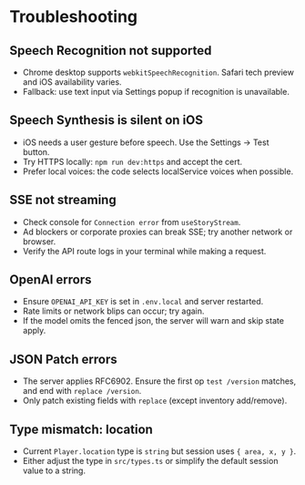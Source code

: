 # Troubleshooting

## Speech Recognition not supported
- Chrome desktop supports `webkitSpeechRecognition`. Safari tech preview and iOS availability varies.
- Fallback: use text input via Settings popup if recognition is unavailable.

## Speech Synthesis is silent on iOS
- iOS needs a user gesture before speech. Use the Settings → Test button.
- Try HTTPS locally: `npm run dev:https` and accept the cert.
- Prefer local voices: the code selects localService voices when possible.

## SSE not streaming
- Check console for `Connection error` from `useStoryStream`.
- Ad blockers or corporate proxies can break SSE; try another network or browser.
- Verify the API route logs in your terminal while making a request.

## OpenAI errors
- Ensure `OPENAI_API_KEY` is set in `.env.local` and server restarted.
- Rate limits or network blips can occur; try again.
- If the model omits the fenced json, the server will warn and skip state apply.

## JSON Patch errors
- The server applies RFC6902. Ensure the first op `test /version` matches, and end with `replace /version`.
- Only patch existing fields with `replace` (except inventory add/remove).

## Type mismatch: location
- Current `Player.location` type is `string` but session uses `{ area, x, y }`.
- Either adjust the type in `src/types.ts` or simplify the default session value to a string.

